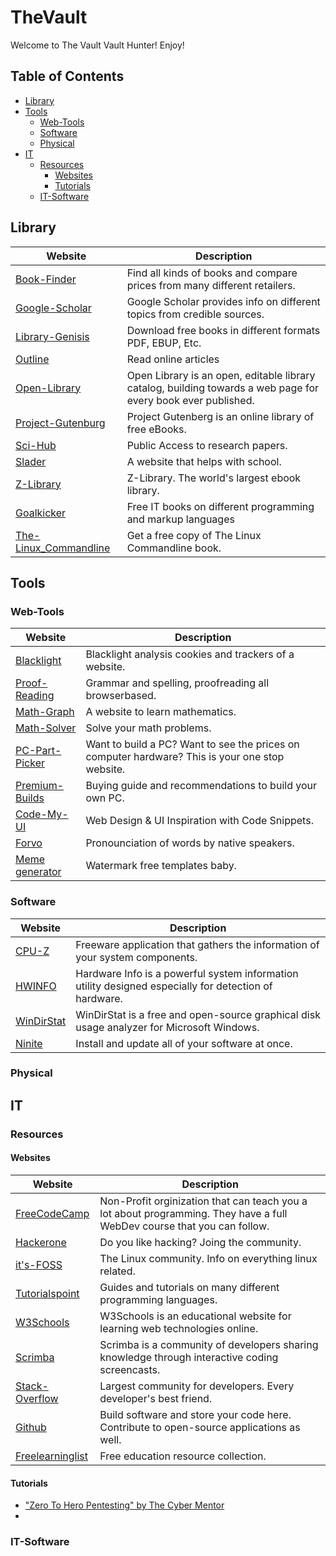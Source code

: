 # TheVault

Welcome to The Vault Vault Hunter! Enjoy!

## Table of Contents
  - [Library](#library)
  - [Tools](#tools)
    - [Web-Tools](#web-tools)
    - [Software](#software)
    - [Physical](#physical)
  - [IT](#it)
    - [Resources](#resources)
      - [Websites](#websites)
      - [Tutorials](#tutorials)
    - [IT-Software](#it-software)
  


## Library
|Website                                   |Description                               |
|------------------------------------------|------------------------------------------|
|[Book-Finder](https://www.bookfinder.com/)| Find all kinds of books and compare prices from many different retailers.|
|[Google-Scholar](https://scholar.google.com/)| Google Scholar provides info on different topics from credible sources.|
|[Library-Genisis](http://libgen.rs/)| Download free books in different formats PDF, EBUP, Etc.|
|[Outline](https://outline.com/)| Read online articles|
|[Open-Library](https://openlibrary.org/)| Open Library is an open, editable library catalog, building towards a web page for every book ever published.|
|[Project-Gutenburg](http://www.gutenberg.org/wiki/Main_Page)| Project Gutenberg is an online library of free eBooks.|
|[Sci-Hub](https://sci-hub.tw/)| Public Access to research papers.|
|[Slader](https://www.slader.com/)| A website that helps with school.|
|[Z-Library](https://z-lib.org/)| Z-Library. The world's largest ebook library.|
|[Goalkicker](https://goalkicker.com/)| Free IT books on different programming and markup languages|
|[The-Linux_Commandline](http://linuxcommand.org/)| Get a free copy of The Linux Commandline book.|
  

## Tools

### Web-Tools
|Website                                   |Description                               |
|------------------------------------------|------------------------------------------|
|[Blacklight](https://themarkup.org/blacklight/)| Blacklight analysis cookies and trackers of a website.|
|[Proof-Reading](https://www.paperrater.com/)| Grammar and spelling, proofreading all browserbased.|
|[Math-Graph](https://www.desmos.com/)| A website to learn mathematics.|
|[Math-Solver](https://www.mathway.com/Algebra)| Solve your math problems.|
|[PC-Part-Picker](https://pcpartpicker.com/)| Want to build a PC? Want to see the prices on computer hardware? This is your one stop website.|
|[Premium-Builds](https://premiumbuilds.com/)| Buying guide and recommendations to build your own PC.|
|[Code-My-UI](https://codemyui.com/)| Web Design & UI Inspiration with Code Snippets.|
|[Forvo](https://forvo.com/)| Pronounciation of words by native speakers.|
|[Meme generator](https://www.drmemes.com/)| Watermark free templates baby.|

  
### Software
|Website                                   |Description                               |
|------------------------------------------|------------------------------------------|
|[CPU-Z](https://www.cpuid.com/softwares/cpu-z.html)| Freeware application that gathers the information of your system components.|
|[HWINFO](https://www.hwinfo.com/)| Hardware Info is a powerful system information utility designed especially for detection of hardware.|
|[WinDirStat](https://windirstat.net)| WinDirStat is a free and open-source graphical disk usage analyzer for Microsoft Windows.|
|[Ninite](https://ninite.com/)| Install and update all of your software at once.|
  
### Physical

## IT

### Resources
#### Websites
|Website                                   |Description                               |
|------------------------------------------|------------------------------------------|
|[FreeCodeCamp](https://www.freecodecamp.org)| Non-Profit orginization that can teach you a lot about programming. They have a full WebDev course that you can follow.|
|[Hackerone](https://www.hackerone.com/)| Do you like hacking? Joing the community.|
|[it's-FOSS](https://itsfoss.com/)| The Linux community. Info on everything linux related.|
|[Tutorialspoint](https://www.tutorialspoint.com/)| Guides and tutorials on many different programming languages.|
|[W3Schools](https://www.w3schools.com/)| W3Schools is an educational website for learning web technologies online.|
|[Scrimba](https://scrimba.com/)| Scrimba is a community of developers sharing knowledge through interactive coding screencasts.|
|[Stack-Overflow](https://stackoverflow.com/)| Largest community for developers. Every developer's best friend.|
|[Github](https://github.com/)| Build software and store your code here. Contribute to open-source applications as well.|
|[Freelearninglist](https://freelearninglist.org/)| Free education resource collection.|
  
#### Tutorials
  - ["Zero To Hero Pentesting" by The Cyber Mentor](https://www.youtube.com/watch?v=qlK174d_uu8&list=PLLKT__MCUeiwBa7d7F_vN1GUwz_2TmVQj)
  - 

### IT-Software



